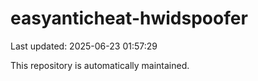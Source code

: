 # easyanticheat-hwidspoofer

Last updated: 2025-06-23 01:57:29

This repository is automatically maintained.
